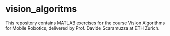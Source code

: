 # vision_algoritms
This repository contains MATLAB exercises for the course Vision Algorithms for Mobile Robotics, delivered by Prof. Davide Scaramuzza at ETH Zurich.
